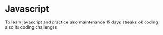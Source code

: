 # Javascript
To learn javascript and practice also maintenance 15 days streaks ok coding also its coding challenges 
